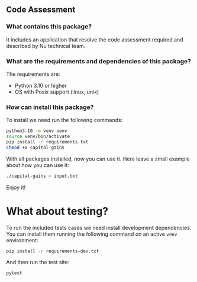 ## Code Assessment
### What contains this package?

It includes an application that resolve the code assessment required and described by Nu technical team.

### What are the requirements and dependencies of this package?

The requirements are:
 - Python 3.10 or higher
 - OS with Posix support (linux, unix)

### How can install this package?

To install we need run the following commands:
```bash
python3.10 -m venv venv
source venv/bin/activate
pip install -r requirements.txt
chmod +x capital-gains
```

With all packages installed, now you can use it. Here leave a small example about how you can use it:

```bash
./capital-gains < input.txt
```

Enjoy it!

# What about testing?

To run the included tests cases we need install development dependencies. You can install them running the following command on an active ``venv`` environment:

```bash
pip install -r requirements-dev.txt
```

And then run the test site:

```bash
pytest
```
